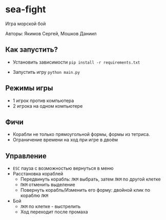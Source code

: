 # sea-fight
Игра морской бой 

Авторы: Якимов Сергей, Мошков Даниил
## Как запустить?
 - Установить зависимости  ```pip install -r requirements.txt```

 - Запустить игру ```python main.py```
## Режимы игры 
- 1 игрок против компьютера
- 2 игрока на одном компьютере 

## Фичи
- Корабли не только прямоугольной формы, формы из тетриса.
- Ограничение времени на ход при игре в двоём

## Управление 
- ```ESC``` пауза с возможностью вернуться в меню
- Расстановка кораблей
   - Передвинуть корабль: ```ЛКМ``` выбрать, затем ```ЛКМ``` по другой клетке
   - ```ПКМ``` отменить выделение
   - Повернуть корабль/Изменить его форму: двойной клик по кораблю ```ЛКМ```
- Бой
   - ```ЛКМ``` по клетке - выстрелить
   - Ход переходит после промаха 

